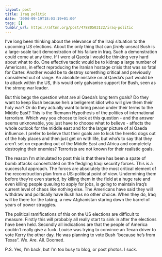 ```yaml
---
layout: post
title: Iraq politic
date: '2004-09-19T18:03:19+01:00'
tags: []
tumblr_url: https://aftnn.org/post/47880503122/iraq-politic
---
```

<p>I&rsquo;ve long been thinking about the relevance of the Iraqi situation to the upcoming US elections. About the only thing that can <em>firmly</em> unseat Bush is a large-scale tacit demonstration of his failure in Iraq. Such a demonstration could come at any time. If I were al Qaeda I would be thinking very hard about what to do. One effective tactic would be to kidnap a large number of Americans, in effect reproducing the Iranian hostage crisis that was so fatal for Carter. Another would be to destroy something critical and previously considered out of range. An absolute mistake on al Qaeda&rsquo;s part would be to attack within the US, this would only galvanise support for Bush, seen as the strong war leader.</p>
<p>But this begs the question what are al Qaeda&rsquo;s long term goals? Do they want to keep Bush because he&rsquo;s a beligerent idiot who will give them their holy war? Or do they actually want to bring peace under their terms to the Middle East? This is the Riemann Hypothesis of the politics of international terrorism. Which way you choose to look at this question - and the answer seems unknowable, you just have to choose what to believe - affects the whole outlook for the middle east and for the larger picture of al Qaeda influence. I prefer to believe that their goals are to kick the heretic dogs out of the holy places and then just get on with life, but who&rsquo;s to say that they aren&rsquo;t set on expanding out of the Middle East and Africa and completely destroying their enemies? Terrorists are not known for their realistic goals.</p>
<p>The reason I&rsquo;m stimulated to post this is that there has been a spate of bomb attacks concentrated on the fledgling Iraqi security forces. This is a successful approach. The forces are absolutely the most critical element of the reconstruction plan from a US-political point of view. Undermining them before they&rsquo;re even started, by killing them in the field at a huge rate and even killing people queuing to apply for jobs, is going to maintain Iraq&rsquo;s current level of chaos like nothing else. The Americans have said they will withdraw and politically have Bush has no other choice. When they do, Iraq will be there for the taking, a new Afghanistan staring down the barrel of years of power struggles.</p>
<p>The political ramifications of this on the US elections are difficult to measure. Firstly this will probably all really start to sink in after the elections have been held. Secondly all indications are that the people of America couldn&rsquo;t really give a fuck. Louise was trying to convince an Texan driver to vote Kerry the other day. He was planning to vote Bush &ldquo;because he&rsquo;s from Texas&rdquo;. We. Are. All. Doomed.</p>
<p>P.S. Yes, I&rsquo;m back, but I&rsquo;m too busy to blog, or post photos. I suck.</p>
